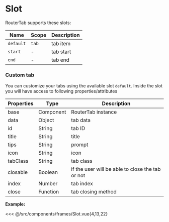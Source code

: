 # Slot

RouterTab supports these slots:

| Name      | Scope | Description |
| --------- | ----- | ----------- |
| `default` | `tab` | tab item    |
| `start`   | -     | tab start   |
| `end`     | -     | tab end     |

### Custom tab

You can customize your tabs using the available slot `default`. Inside the slot you will have access to following properties/attributes

| Properties | Type      | Description                                      |
| ---------- | --------- | ------------------------------------------------ |
| base       | Component | RouterTab instance                               |
| data       | Object    | tab data                                         |
| id         | String    | tab ID                                           |
| title      | String    | title                                            |
| tips       | String    | prompt                                           |
| icon       | String    | icon                                             |
| tabClass   | String    | tab class                                        |
| closable   | Boolean   | if the user will be able to close the tab or not |
| index      | Number    | tab index                                        |
| close      | Function  | tab closing method                               |

<doc-links demo="/slot/"></doc-links>

**Example:**

<<< @/src/components/frames/Slot.vue{4,13,22}
